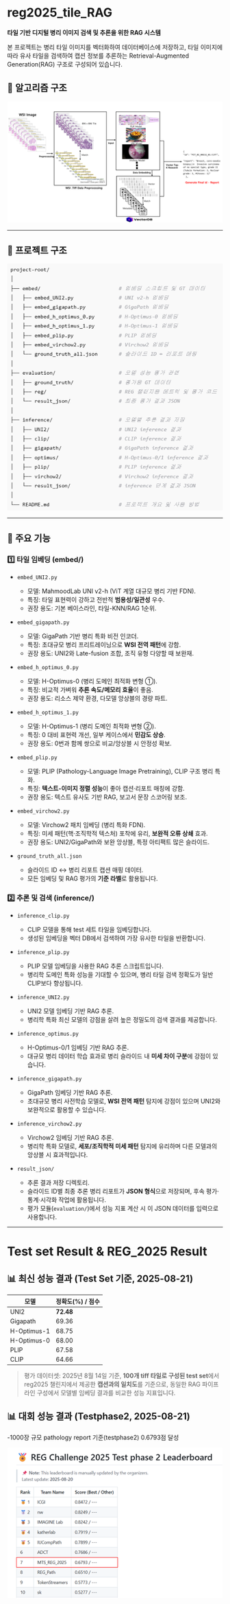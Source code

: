 
# reg2025_tile_RAG

**타일 기반 디지털 병리 이미지 검색 및 추론을 위한 RAG 시스템**

본 프로젝트는 병리 타일 이미지를 벡터화하여 데이터베이스에 저장하고, 타일 이미지에 따라 유사 타일을 검색하여 캡션 정보를 추론하는 Retrieval-Augmented Generation(RAG) 구조로 구성되어 있습니다.


## 📁 알고리즘 구조

![Alt text](image/tile_RAG.png)


---

## 📁 프로젝트 구조

![Alt text](image/project.png)

---

## 🔧 주요 기능

### 1️⃣ 타일 임베딩 (embed/)

- `embed_UNI2.py`  
  - 모델: MahmoodLab UNI v2-h (ViT 계열 대규모 병리 기반 FDN).  
  - 특징: 타일 표현력이 강하고 전반적 **범용성/일관성** 우수.  
  - 권장 용도: 기본 베이스라인, 타일-KNN/RAG 1순위.  

- `embed_gigapath.py`  
  - 모델: GigaPath 기반 병리 특화 비전 인코더.  
  - 특징: 초대규모 병리 프리트레이닝으로 **WSI 전역 패턴**에 강함.  
  - 권장 용도: UNI2와 Late-fusion 조합, 조직 유형 다양할 때 보완재.  

- `embed_h_optimus_0.py`  
  - 모델: H-Optimus-0 (병리 도메인 최적화 변형 ①).  
  - 특징: 비교적 가벼워 **추론 속도/메모리 효율**이 좋음.  
  - 권장 용도: 리소스 제약 환경, 다모델 앙상블의 경량 파트.  

- `embed_h_optimus_1.py`  
  - 모델: H-Optimus-1 (병리 도메인 최적화 변형 ②).  
  - 특징: 0 대비 표현력 개선, 일부 케이스에서 **민감도 상승**.  
  - 권장 용도: 0번과 함께 쌍으로 비교/앙상블 시 안정성 확보.  

- `embed_plip.py`  
  - 모델: PLIP (Pathology-Language Image Pretraining), CLIP 구조 병리 특화.  
  - 특징: **텍스트-이미지 정렬 성능**이 좋아 캡션·리포트 매칭에 강함.  
  - 권장 용도: 텍스트 유사도 기반 RAG, 보고서 문장 스코어링 보조.  

- `embed_virchow2.py`  
  - 모델: Virchow2 패치 임베딩 (병리 특화 FDN).  
  - 특징: 미세 패턴(핵·조직학적 텍스처) 포착에 유리, **보완적 오류 상쇄** 효과.  
  - 권장 용도: UNI2/GigaPath와 보완 앙상블, 특정 아티팩트 많은 슬라이드.  

- `ground_truth_all.json`  
  - 슬라이드 ID ↔ 병리 리포트 캡션 매핑 데이터.  
  - 모든 임베딩 및 RAG 평가의 **기준 라벨**로 활용됩니다.  


### 2️⃣ 추론 및 검색 (inference/)

- `inference_clip.py`  
  - CLIP 모델을 통해 test 세트 타일을 임베딩합니다.  
  - 생성된 임베딩을 벡터 DB에서 검색하여 가장 유사한 타일을 반환합니다.  

- `inference_plip.py`  
  - PLIP 모델 임베딩을 사용한 RAG 추론 스크립트입니다.  
  - 병리학 도메인 특화 성능을 기대할 수 있으며, 병리 타일 검색 정확도가 일반 CLIP보다 향상됩니다.  

- `inference_UNI2.py`  
  - UNI2 모델 임베딩 기반 RAG 추론.  
  - 병리학 특화 최신 모델의 강점을 살려 높은 정밀도의 검색 결과를 제공합니다.  

- `inference_optimus.py`  
  - H-Optimus-0/1 임베딩 기반 RAG 추론.  
  - 대규모 병리 데이터 학습 효과로 병리 슬라이드 내 **미세 차이 구분**에 강점이 있습니다.  

- `inference_gigapath.py`  
  - GigaPath 임베딩 기반 RAG 추론.  
  - 초대규모 병리 사전학습 모델로, **WSI 전역 패턴** 탐지에 강점이 있으며 UNI2와 보완적으로 활용할 수 있습니다.  

- `inference_virchow2.py`  
  - Virchow2 임베딩 기반 RAG 추론.  
  - 병리학 특화 모델로, **세포/조직학적 미세 패턴** 탐지에 유리하며 다른 모델과의 앙상블 시 효과적입니다.  

- `result_json/`  
  - 추론 결과 저장 디렉토리.  
  - 슬라이드 ID별 최종 추론 병리 리포트가 **JSON 형식**으로 저장되며, 후속 평가·통계·시각화 작업에 활용됩니다.  
  - 평가 모듈(`evaluation/`)에서 성능 지표 계산 시 이 JSON 데이터를 입력으로 사용합니다.  


---

# Test set Result & REG_2025 Result


## 📊 최신 성능 결과 (Test Set 기준, 2025-08-21)

| 모델          | 정확도(%) / 점수 |
|---------------|------------------|
| UNI2          | **72.48**        |
| Gigapath      | 69.36            |
| H-Optimus-1   | 68.75            |
| H-Optimus-0   | 68.00            |
| PLIP          | 67.58            |
| CLIP          | 64.66            |

> 평가 데이터셋: 2025년 8월 14일 기준, **100개 tiff 타일로 구성된 test set**에서 reg2025 챌린지에서 제공한 **캡션과의 일치도**를 기준으로, 동일한 RAG 파이프라인 구성에서 모델별 임베딩 결과를 비교한 성능 지표입니다.


## 📊 대회 성능 결과 (Testphase2, 2025-08-21)


-1000장 규모 pathology report 기준(testphase2) 0.6793점 달성

![Alt text](image/reg2025_phase2.png)


